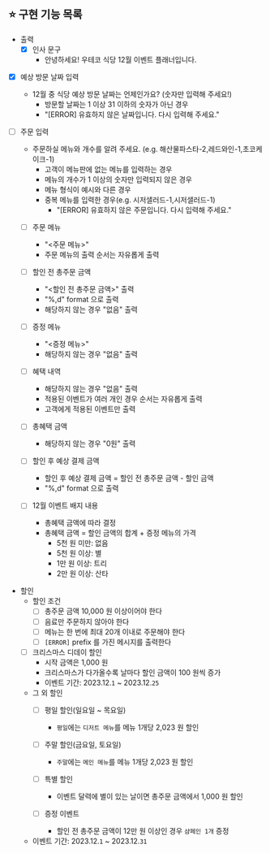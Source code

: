 ## ⭐ 구현 기능 목록
  
- 출력
  - [x] 인사 문구
    - 안녕하세요! 우테코 식당 12월 이벤트 플래너입니다.
    
- [x] 예상 방문 날짜 입력
  - 12월 중 식당 예상 방문 날짜는 언제인가요? (숫자만 입력해 주세요!)
    - 방문할 날짜는 1 이상 31 이하의 숫자가 아닌 경우
    - "[ERROR] 유효하지 않은 날짜입니다. 다시 입력해 주세요."
    
- [ ] 주문 입력
  - 주문하실 메뉴와 개수를 알려 주세요. (e.g. 해산물파스타-2,레드와인-1,초코케이크-1)
    - 고객이 메뉴판에 없는 메뉴를 입력하는 경우
    - 메뉴의 개수가 1 이상의 숫자만 입력되지 않은 경우
    - 메뉴 형식이 예시와 다른 경우
    - 중복 메뉴를 입력한 경우(e.g. 시저샐러드-1,시저샐러드-1)
      - "[ERROR] 유효하지 않은 주문입니다. 다시 입력해 주세요."

  - [ ] 주문 메뉴
    - "<주문 메뉴>"
    - 주문 메뉴의 출력 순서는 자유롭게 출력

  - [ ] 할인 전 총주문 금액
    - "<할인 전 총주문 금액>" 출력
    - "%,d" format 으로 출력
    - 해당하지 않는 경우 "없음" 출력

  - [ ] 증정 메뉴
    - "<증정 메뉴>"
    - 해당하지 않는 경우 "없음" 출력

  - [ ] 혜택 내역
    - 해당하지 않는 경우 "없음" 출력
    - 적용된 이벤트가 여러 개인 경우 순서는 자유롭게 출력
    - 고객에게 적용된 이벤트만 출력

  - [ ] 총혜택 금액
    -  해당하지 않는 경우 "0원" 출력
  
  - [ ] 할인 후 예상 결제 금액
    - 할인 후 예상 결제 금액 = 할인 전 총주문 금액 - 할인 금액
    - "%,d" format 으로 출력
    
  - [ ] 12월 이벤트 배지 내용
      - 총혜택 금액에 따라 결정
      - 총혜택 금액 = 할인 금액의 합계 + 증정 메뉴의 가격
        - 5천 원 미만: 없음
        - 5천 원 이상: 별
        - 1만 원 이상: 트리
        - 2만 원 이상: 산타

- 할인
    - 할인 조건
        - [ ] 총주문 금액 10,000 원 이상이어야 한다
        - [ ] 음료만 주문하지 않아야 한다
        - [ ] 메뉴는 한 번에 최대 20개 이내로 주문해야 한다
        - [ ] `[ERROR]` prefix 를 가진 메시지를 출력한다

    - [ ] 크리스마스 디데이 할인
        - 시작 금액은 1,000 원
        - 크리스마스가 다가올수록 날마다 할인 금액이 100 원씩 증가
        - 이벤트 기간: 2023.12.`1` ~ 2023.12.`25`

    - 그 외 할인
        - [ ] 평일 할인(일요일 ~ 목요일)
            - `평일`에는 `디저트 메뉴`를 메뉴 1개당 2,023 원 할인

        - [ ] 주말 할인(금요일, 토요일)
            - `주말`에는 `메인 메뉴`를 메뉴 1개당 2,023 원 할인

        - [ ] 특별 할인
            - 이벤트 달력에 별이 있는 날이면 총주문 금액에서 1,000 원 할인

        - [ ] 증정 이벤트
            - 할인 전 총주문 금액이 12만 원 이상인 경우 `샴페인 1개` 증정

    - 이벤트 기간: 2023.12.`1` ~ 2023.12.`31`